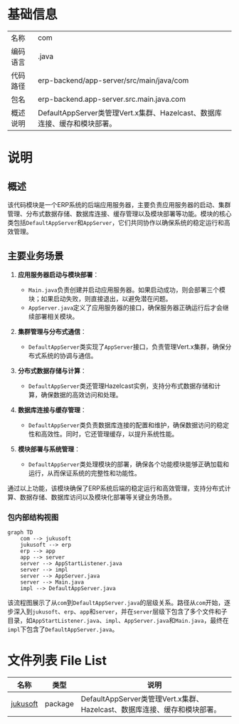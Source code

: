 # 基础信息

|      |      |
|------|------|
| 名称 | com |
| 编码语言 | .java |
| 代码路径 | erp-backend/app-server/src/main/java/com |
| 包名 | erp-backend.app-server.src.main.java.com |
| 概述说明 | DefaultAppServer类管理Vert.x集群、Hazelcast、数据库连接、缓存和模块部署。 |

# 说明

## 概述

该代码模块是一个ERP系统的后端应用服务器，主要负责应用服务器的启动、集群管理、分布式数据存储、数据库连接、缓存管理以及模块部署等功能。模块的核心类包括`DefaultAppServer`和`AppServer`，它们共同协作以确保系统的稳定运行和高效管理。

## 主要业务场景

1. **应用服务器启动与模块部署**：
   - `Main.java`负责创建并启动应用服务器。如果启动成功，则会部署三个模块；如果启动失败，则直接退出，以避免潜在问题。
   - `AppServer.java`定义了应用服务器的接口，确保服务器正确运行后才会继续部署相关模块。

2. **集群管理与分布式通信**：
   - `DefaultAppServer`类实现了`AppServer`接口，负责管理Vert.x集群，确保分布式系统的协调与通信。

3. **分布式数据存储与计算**：
   - `DefaultAppServer`类还管理Hazelcast实例，支持分布式数据存储和计算，确保数据的高效访问和处理。

4. **数据库连接与缓存管理**：
   - `DefaultAppServer`类负责数据库连接的配置和维护，确保数据访问的稳定性和高效性。同时，它还管理缓存，以提升系统性能。

5. **模块部署与系统管理**：
   - `DefaultAppServer`类处理模块的部署，确保各个功能模块能够正确加载和运行，从而保证系统的完整性和功能性。

通过以上功能，该模块确保了ERP系统后端的稳定运行和高效管理，支持分布式计算、数据存储、数据库访问以及模块化部署等关键业务场景。


### 包内部结构视图

```mermaid
graph TD
    com --> jukusoft
    jukusoft --> erp
    erp --> app
    app --> server
    server --> AppStartListener.java
    server --> impl
    server --> AppServer.java
    server --> Main.java
    impl --> DefaultAppServer.java
```

该流程图展示了从`com`到`DefaultAppServer.java`的层级关系。路径从`com`开始，逐步深入到`jukusoft`、`erp`、`app`和`server`，并在`server`层级下包含了多个文件和子目录，如`AppStartListener.java`、`impl`、`AppServer.java`和`Main.java`，最终在`impl`下包含了`DefaultAppServer.java`。

# 文件列表 File List

| 名称   | 类型  | 说明 |
|-------|------|-------------|
| [jukusoft](jukusoft/_module.md) | package | DefaultAppServer类管理Vert.x集群、Hazelcast、数据库连接、缓存和模块部署。 |


